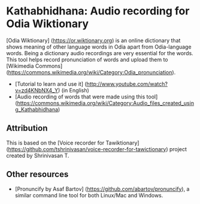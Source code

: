 Kathabhidhana: Audio recording for Odia Wiktionary
===================================

[Odia Wiktionary] (https://or.wiktionary.org) is an online dictionary that shows meaning of other language words in Odia apart from Odia-language words. Being a dictionary audio recordings are very essential for the words. This tool helps record pronunciation of words and upload them to [Wikimedia Commons] (https://commons.wikimedia.org/wiki/Category:Odia_pronunciation).

* [Tutorial to learn and use it] (http://www.youtube.com/watch?v=zd4KNbNX4_Y) (in English)
* [Audio recording of words that were made using this tool] (https://commons.wikimedia.org/wiki/Category:Audio_files_created_using_Kathabhidhana)

Attribution
-----------
This is based on the [Voice recorder for Tawiktionary] (https://github.com/tshrinivasan/voice-recorder-for-tawictionary) project created by Shrinivasan T.

Other resources
--------------
* [Pronuncify by Asaf Bartov] (https://github.com/abartov/pronuncify), a similar command line tool for both Linux/Mac and Windows.
